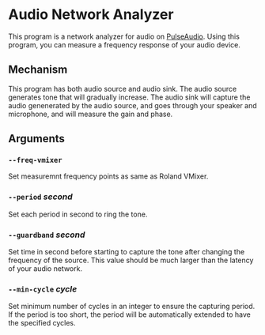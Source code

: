 # Audio Network Analyzer

This program is a network analyzer for audio on [PulseAudio](https://www.freedesktop.org/wiki/Software/PulseAudio/).
Using this program, you can measure a frequency response of your audio device.

## Mechanism
This program has both audio source and audio sink.
The audio source generates tone that will gradually increase.
The audio sink will capture the audio genenerated by the audio source, and goes through your speaker and microphone,
and will measure the gain and phase.

## Arguments

### `--freq-vmixer`
Set measuremnt frequency points as same as Roland VMixer.

### `--period` *second*
Set each period in second to ring the tone.

### `--guardband` *second*
Set time in second before starting to capture the tone after changing the frequency of the source.
This value should be much larger than the latency of your audio network.

### `--min-cycle` *cycle*
Set minimum number of cycles in an integer to ensure the capturing period.
If the period is too short, the period will be automatically extended to have the specified cycles.
